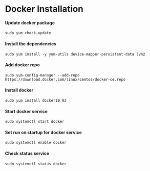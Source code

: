# Docker Installation

#### Update docker package

```shell
sudo yum check-update
```

#### Install the dependencies

```shell
sudo yum install -y yum-utils device-mapper-persistent-data lvm2
```

#### Add docker repo

```shell
sudo yum-config-manager --add-repo https://download.docker.com/linux/centos/docker-ce.repo
```

#### Install docker

```shell
sudo yum install docker19.03
```

#### Start docker service

```shell
sudo systemctl start docker
```

#### Set run on startup for docker service

```shell
sudo systemctl enable docker
```

#### Check status service

```shell
sudo systemctl status docker
```